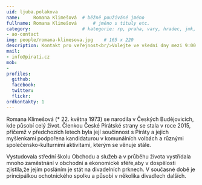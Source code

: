 ```yaml
---
uid: ljuba.polakova
name:     Romana Klimešová 	# běžně používáné jméno
fullname: Romana Klimešová  	# jméno s tituly etc.
category:                 	# kategorie: rp, praha, vary, hradec, jmk, senat
- ao-contact
img: people/romana-klimesova.jpg    # 165 x 220
description: Kontakt pro veřejnost<br/>Volejte ve všední dny mezi 9:00 až 17:00   	# kratký popis, max 160 znaků
mail:
- info@pirati.cz
mob:
-
profiles:
  github:    
  facebook:
  twitter: 	
  flickr:
ordkontakty: 1
---
```


Romana Klimešová (* 22. května 1973) se narodila v Českých Budějovicích, kde působí celý život. Členkou České Pirátské strany se stala v roce 2015, přičemž v předchozích letech byla její součinnost s Piráty a jejich myšlenkami podpořena kandidaturou v komunálních volbách a různými společensko-kulturními aktivitami, kterým se věnuje stále. 

Vystudovala střední školu Obchodu a služeb a v průběhu života vystřídala mnoho zaměstnání v obchodní a ekonomické sféře,aby v dospělosti zjistila,že jejím posláním je stát na divadelních prknech. V současné době je principálkou ochotnického spolku a působí v několika divadlech dalších. 

